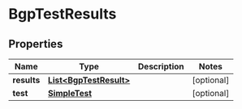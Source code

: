

# BgpTestResults


## Properties

| Name | Type | Description | Notes |
|------------ | ------------- | ------------- | -------------|
|**results** | [**List&lt;BgpTestResult&gt;**](BgpTestResult.md) |  |  [optional] |
|**test** | [**SimpleTest**](SimpleTest.md) |  |  [optional] |



